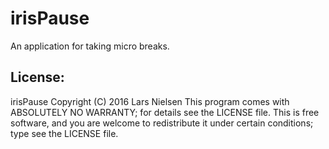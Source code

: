 # irisPause
An application for taking micro breaks. 

## License: 
irisPause  Copyright (C) 2016  Lars Nielsen
This program comes with ABSOLUTELY NO WARRANTY; for details see the LICENSE file.
This is free software, and you are welcome to redistribute it
under certain conditions; type see the LICENSE file.
